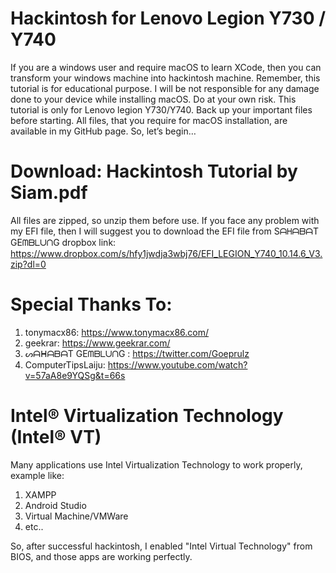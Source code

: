 # Hackintosh for Lenovo Legion Y730 / Y740
If you are a windows user and require macOS to learn XCode, then you can transform your windows machine into hackintosh machine. Remember, this tutorial is for educational purpose. I will be not responsible for any damage done to your device while installing macOS. Do at your own risk.
This tutorial is only for Lenovo legion Y730/Y740. Back up your important files before starting. All files, that you require for macOS installation, are available in my GitHub page. So, let’s begin…

# Download: Hackintosh Tutorial by Siam.pdf
All files are zipped, so unzip them before use.
If you face any problem with my EFI file, then I will suggest you to download the EFI file from SᗩᕼᗩᗷᗩT GEᗰᗷᒪᑌᑎG dropbox link: https://www.dropbox.com/s/hfy1jwdja3wbj76/EFI_LEGION_Y740_10.14.6_V3.zip?dl=0

# Special Thanks To:
1. tonymacx86: https://www.tonymacx86.com/
2. geekrar: https://www.geekrar.com/
3. ᔕᗩᕼᗩᗷᗩT GEᗰᗷᒪᑌᑎG : https://twitter.com/Goeprulz
4. ComputerTipsLaiju: https://www.youtube.com/watch?v=57aA8e9YQSg&t=66s

# Intel® Virtualization Technology (Intel® VT)
Many applications use Intel Virtualization Technology to work properly, example like:
1. XAMPP
2. Android Studio
3. Virtual Machine/VMWare
4. etc..

So, after successful hackintosh, I enabled "Intel Virtual Technology" from BIOS, and those apps are working perfectly.
